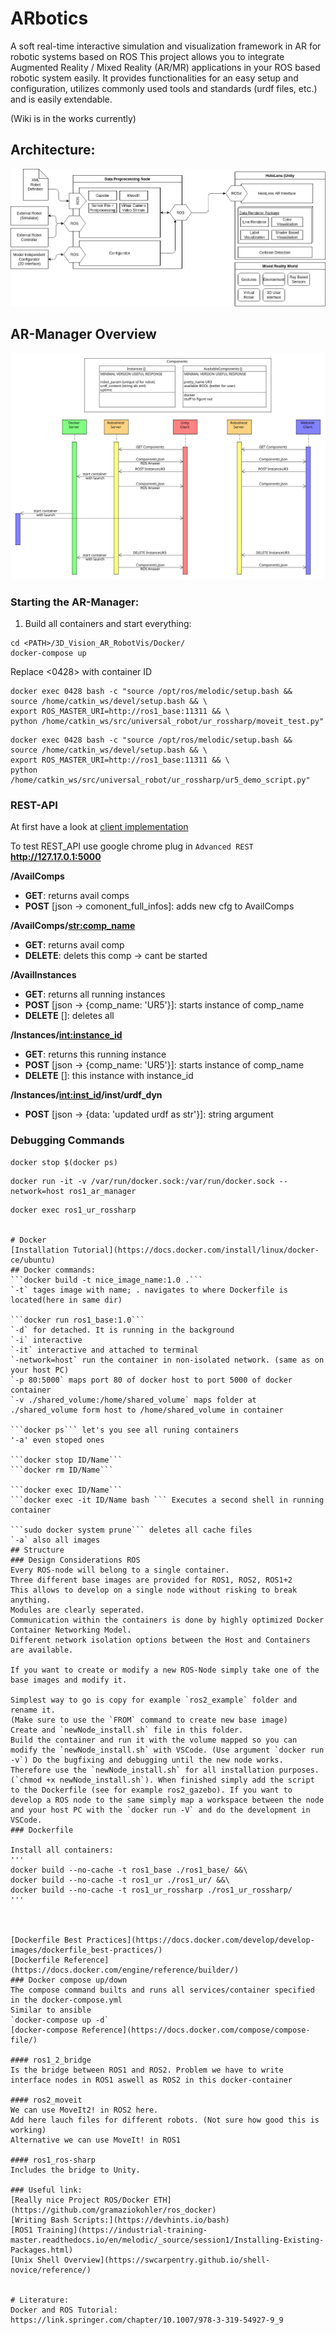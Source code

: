 # ARbotics
A soft real-time interactive simulation and visualization framework in AR for robotic systems based on ROS
This project allows you to integrate Augmented Reality / Mixed Reality (AR/MR) applications in your ROS based robotic system easily. 
It provides functionalities for an easy setup and configuration, utilizes commonly used tools and standards (urdf files, etc.) and is easily extendable.

(Wiki is in the works currently)

## Architecture:

![](project_overview.png)
## AR-Manager Overview
![](OverviewARManagerREST.svg)

### Starting the AR-Manager:
1. Build all containers and start everything:

```
cd <PATH>/3D_Vision_AR_RobotVis/Docker/
docker-compose up
```

Replace <0428> with container ID 
```
docker exec 0428 bash -c "source /opt/ros/melodic/setup.bash &&  source /home/catkin_ws/devel/setup.bash && \
export ROS_MASTER_URI=http://ros1_base:11311 && \
python /home/catkin_ws/src/universal_robot/ur_rossharp/moveit_test.py"
```

```
docker exec 0428 bash -c "source /opt/ros/melodic/setup.bash &&  source /home/catkin_ws/devel/setup.bash && \
export ROS_MASTER_URI=http://ros1_base:11311 && \
python /home/catkin_ws/src/universal_robot/ur_rossharp/ur5_demo_script.py"
```


### REST-API
At first have a look at [client implementation](https://github.com/luchspeter/3D_Vision_AR_RobotVis/blob/ros_docker_dev/AR_Manager/src/client/python_rest_demo.py)

To test REST_API use google chrome plug in ```Advanced REST```
**http://127.17.0.1:5000**

**/AvailComps**
- **GET**: returns avail comps
- **POST** [json -> comonent_full_infos]: adds new cfg to AvailComps

**/AvailComps/<str:comp_name>**
- **GET**: returns avail comp
- **DELETE**: delets this comp -> cant be started

**/AvailInstances**
- **GET**: returns all running instances
- **POST** [json -> {comp_name:  'UR5'}]: starts instance of comp_name
- **DELETE** []: deletes all

**/Instances/<int:instance_id>**
- **GET**: returns this running instance
- **POST** [json -> {comp_name:  'UR5'}]: starts instance of comp_name
- **DELETE** []: this instance with instance_id

**/Instances/<int:inst_id>/inst/urdf_dyn**
- **POST** [json -> {data: 'updated urdf as str'}]: string argument

### Debugging Commands
```
docker stop $(docker ps)
```
```
docker run -it -v /var/run/docker.sock:/var/run/docker.sock --network=host ros1_ar_manager
```

```
docker exec ros1_ur_rossharp 


# Docker 
[Installation Tutorial](https://docs.docker.com/install/linux/docker-ce/ubuntu)
## Docker commands:
```docker build -t nice_image_name:1.0 .```
`-t` tages image with name; . navigates to where Dockerfile is located(here in same dir)

```docker run ros1_base:1.0```
`-d` for detached. It is running in the background
`-i` interactive
`-it` interactive and attached to terminal
`-network=host` run the container in non-isolated network. (same as on your host PC)
`-p 80:5000` maps port 80 of docker host to port 5000 of docker container
`-v ./shared_volume:/home/shared_volume` maps folder at ./shared_volume form host to /home/shared_volume in container

```docker ps``` let's you see all runing containers
'-a' even stoped ones

```docker stop ID/Name```  
```docker rm ID/Name```

```docker exec ID/Name```
```docker exec -it ID/Name bash ``` Executes a second shell in running container

```sudo docker system prune``` deletes all cache files 
`-a` also all images
## Structure
### Design Considerations ROS
Every ROS-node will belong to a single container. 
Three different base images are provided for ROS1, ROS2, ROS1+2
This allows to develop on a single node without risking to break anything.
Modules are clearly seperated. 
Communication within the containers is done by highly optimized Docker Container Networking Model.
Different network isolation options between the Host and Containers are available.

If you want to create or modify a new ROS-Node simply take one of the base images and modify it.

Simplest way to go is copy for example `ros2_example` folder and rename it.
(Make sure to use the `FROM` command to create new base image)  
Create and `newNode_install.sh` file in this folder.  
Build the container and run it with the volume mapped so you can modify the `newNode_install.sh` with VSCode. (Use argument `docker run -v`) Do the bugfixing and debugging until the new node works. Therefore use the `newNode_install.sh` for all installation purposes. (`chmod +x newNode_install.sh`). When finished simply add the script to the Dockerfile (see for example ros2_gazebo). If you want to develop a ROS node to the same simply map a workspace between the node and your host PC with the `docker run -V` and do the development in VSCode. 
### Dockerfile 

Install all containers:
''' 
docker build --no-cache -t ros1_base ./ros1_base/ &&\
docker build --no-cache -t ros1_ur ./ros1_ur/ &&\
docker build --no-cache -t ros1_ur_rossharp ./ros1_ur_rossharp/
'''



[Dockerfile Best Practices](https://docs.docker.com/develop/develop-images/dockerfile_best-practices/)
[Dockerfile Reference](https://docs.docker.com/engine/reference/builder/)
### Docker compose up/down
The compose command builts and runs all services/container specified in the docker-compose.yml
Similar to ansible
`docker-compose up -d`
[docker-compose Reference](https://docs.docker.com/compose/compose-file/)

#### ros1_2_bridge 
Is the bridge between ROS1 and ROS2. Problem we have to write interface nodes in ROS1 aswell as ROS2 in this docker-container

#### ros2_moveit 
We can use MoveIt2! in ROS2 here. 
Add here lauch files for different robots. (Not sure how good this is working)
Alternative we can use MoveIt! in ROS1

#### ros1_ros-sharp 
Includes the bridge to Unity.

### Useful link:
[Really nice Project ROS/Docker ETH](https://github.com/gramaziokohler/ros_docker)
[Writing Bash Scripts:](https://devhints.io/bash)
[ROS1 Training](https://industrial-training-master.readthedocs.io/en/melodic/_source/session1/Installing-Existing-Packages.html)
[Unix Shell Overview](https://swcarpentry.github.io/shell-novice/reference/)


# Literature:
Docker and ROS Tutorial: https://link.springer.com/chapter/10.1007/978-3-319-54927-9_9


